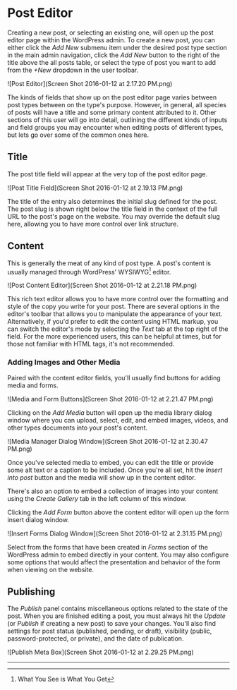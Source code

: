 # Post Editor

Creating a new post, or selecting an existing one, will open up the post editor page within the WordPress admin. To create a new post, you can either click the *Add New* submenu item under the desired post type section in the main admin navigation, click the *Add New* button to the right of the title above the all posts table, or select the type of post you want to add from the *+New* dropdown in the user toolbar.

![Post Editor](Screen Shot 2016-01-12 at 2.17.20 PM.png)

The kinds of fields that show up on the post editor page varies between post types between on the type's purpose. However, in general, all species of posts will have a title and some primary content attributed to it. Other sections of this user will go into detail, outlining the different kinds of inputs and field groups you may encounter when editing posts of different types, but lets go over some of the common ones here.

## Title

The post title field will appear at the very top of the post editor page.

![Post Title Field](Screen Shot 2016-01-12 at 2.19.13 PM.png)

The title of the entry also determines the initial slug defined for the post. The post slug is shown right below the title field in the context of the full URL to the post's page on the website. You may override the default slug here, allowing you to have more control over link structure.

## Content

This is generally the meat of any kind of post type. A post's content is usually managed through WordPress' WYSIWYG[^1] editor.

![Post Content Editor](Screen Shot 2016-01-12 at 2.21.18 PM.png)

This rich text editor allows you to have more control over the formatting and style of the copy you write for your post. There are several options in the editor's toolbar that allows you to manipulate the appearance of your text. Alternatively, if you'd prefer to edit the content using HTML markup, you can switch the editor's mode by selecting the *Text* tab at the top right of the field. For the more experienced users, this can be helpful at times, but for those not familiar with HTML tags, it's not recommended.

### Adding Images and Other Media

Paired with the content editor fields, you'll usually find buttons for adding media and forms.

![Media and Form Buttons](Screen Shot 2016-01-12 at 2.21.47 PM.png)

Clicking on the *Add Media* button will open up the media library dialog window where you can upload, select, edit, and embed images, videos, and other types documents into your post's content.

![Media Manager Dialog Window](Screen Shot 2016-01-12 at 2.30.47 PM.png)

Once you've selected media to embed, you can edit the title or provide some alt text or a caption to be included. Once you're all set, hit the *Insert into post* button and the media will show up in the content editor.

There's also an option to embed a collection of images into your content using the *Create Gallery* tab in the left column of this window.

Clicking the *Add Form* button above the content editor will open up the form insert dialog window.

![Insert Forms Dialog Window](Screen Shot 2016-01-12 at 2.31.15 PM.png)

Select from the forms that have been created in *Forms* section of the WordPress admin to embed directly in your content. You may also configure some options that would affect the presentation and behavior of the form when viewing on the website.

## Publishing

The *Publish* panel contains miscellaneous options related to the state of the post. When you are finished editing a post, you must always hit the *Update* (or *Publish* if creating a new post) to save your changes. You'll also find settings for post status (published, pending, or draft), visibility (public, password-protected, or private), and the date of publication.

![Publish Meta Box](Screen Shot 2016-01-12 at 2.29.25 PM.png)

---

[^1]: What You See is What You Get
